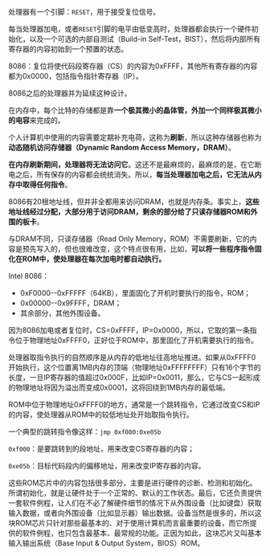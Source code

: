 处理器有一个引脚：`RESET`，用于接受复位信号。

每当处理器加电，或者`RESET`引脚的电平由低变高时，处理器都会执行一个硬件初始化，以及一个可选的内部自测试（Build-in Self-Test，BIST），然后将内部所有寄存器的内容初始到一个预置的状态。

8086：复位将使代码段寄存器（CS）的内容为0xFFFF，其他所有寄存器的内容都为0x0000，包括指令指针寄存器（IP）。

8086之后的处理器并为延续这种设计。

在内存中，每个比特的存储都是靠**一个极其微小的晶体管，外加一个同样极其微小的电容**来完成的。

个人计算机中使用的内容需要定期补充电荷，这称为**刷新**，所以这种存储器也称为**动态随机访问存储器（Dynamic Random Access Memory，DRAM）**。

**在内存刷新期间，处理器将无法访问它**。这还不是最麻烦的，最麻烦的是，在它断电之后，所有保存的内容都会统统消失。所以，**每当处理器加电之后，它无法从内存中取得任何指令**。

8086有20根地址线，但并非全都用来访问DRAM，也就是内存条。事实上，**这些地址线经过分配，大部分用于访问DRAM，剩余的部分给了只读存储器ROM和外围的板卡**。

与DRAM不同，只读存储器（Read Only Memory，ROM）不需要刷新，它的内容是预先写入的，但也很难改变，这个特点很有用，比如，**可以将一些程序指令固化在ROM中，使处理器在每次加电时都自动执行。**

Intel 8086：

- 0xF0000--0xFFFFF（64KB），里面固化了开机时要执行的指令，ROM；
- 0x00000--0x9FFFF，DRAM；
- 其余部分，其他外围设备。

因为8086加电或者复位时，CS=0xFFFF，IP=0x0000，所以，它取的第一条指令位于物理地址0xFFFF0，正好位于ROM中，那里固化了开机需要执行的指令。

处理器取指令执行的自然顺序是从内存的低地址往高地址推进。如果从0xFFFF0开始执行，这个位置离1MB内存的顶端（物理地址0xFFFFFFFF）只有16个字节的长度，一旦IP寄存器的值超过0x000F，比如IP=0x0011，那么，它与CS一起形成的物理地址将因为溢出而变成0x0001，这将回绕到1MB内存的最低端。

ROM中位于物理地址0xFFFF0的地方，通常是一个跳转指令，它通过改变CS和IP的内容，使处理器从ROM中的较低地址处开始取指令执行。

一个典型的跳转指令像这样：`jmp 0xf000:0xe05b `

`0xf000`：是要跳转到的段地址，用来改变CS寄存器的内容；

`0xe05b`：目标代码段内的偏移地址，用来改变IP寄存器的内容。

这些ROM芯片中的内容包括很多部分，主要是进行硬件的诊断、检测和初始化。所谓初始化，就是让硬件处于一个正常的、默认的工作状态。最后，它还负责提供一套软件例程，让人们在不必了解硬件细节的情况下从外围设备（比如键盘）获取输入数据，或者向外围设备（比如显示器）输出数据。设备当然是很多的，所以这块ROM芯片只针对那些最基本的、对于使用计算机而言最重要的设备，而它所提供的软件例程，也只包含最基本、最常规的功能。正因为如此，这块芯片又叫基本输入输出系统（Base Input & Output System，BIOS）ROM。
